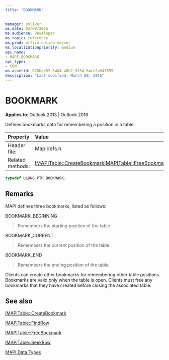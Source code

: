 ```yaml
---
title: "BOOKMARK"
 
 
manager: soliver
ms.date: 03/09/2015
ms.audience: Developer
ms.topic: reference
ms.prod: office-online-server
ms.localizationpriority: medium
api_name:
- MAPI.BOOKMARK
api_type:
- COM
ms.assetid: 678bdc52-3404-48b2-9154-64ce2a941555
description: "Last modified: March 09, 2015"
---
```


# BOOKMARK

  
  
**Applies to**: Outlook 2013 | Outlook 2016 
  
Defines bookmarks data for remembering a position in a table. 
  
|Property|Value|
|:-----|:-----|
|Header file:  <br/> |Mapidefs.h  <br/> |
|Related methods:  <br/> |[IMAPITable::CreateBookmark](imapitable-createbookmark.md)[IMAPITable::FreeBookmark](imapitable-freebookmark.md) <br/> |
   
```cpp
typedef ULONG_PTR BOOKMARK;
```

## Remarks

MAPI defines three bookmarks, listed as follows:
  
BOOKMARK_BEGINNING 
  
> Remembers the starting position of the table. 
    
BOOKMARK_CURRENT 
  
> Remembers the current position of the table.
    
BOOKMARK_END 
  
> Remembers the ending position of the table.
    
Clients can create other bookmarks for remembering other table positions. Bookmarks are valid only when the table is open. Clients must free any bookmarks that they have created before closing the associated table. 
  
## See also



[IMAPITable::CreateBookmark](imapitable-createbookmark.md)
  
[IMAPITable::FindRow](imapitable-findrow.md)
  
[IMAPITable::FreeBookmark](imapitable-freebookmark.md)
  
[IMAPITable::SeekRow](imapitable-seekrow.md)


[MAPI Data Types](mapi-data-types.md)

